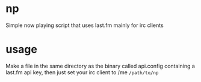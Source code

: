 np
==

Simple now playing script that uses last.fm mainly for irc clients

usage
=====
Make a file in the same directory as the binary called api.config containing a last.fm api key, then just set your irc client to /me `/path/to/np`
